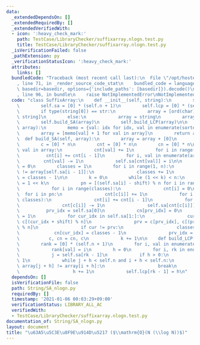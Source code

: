 ```yaml
---
data:
  _extendedDependsOn: []
  _extendedRequiredBy: []
  _extendedVerifiedWith:
  - icon: ':heavy_check_mark:'
    path: TestCase/LibraryChecker/suffixarray.nlogn.test.py
    title: TestCase/LibraryChecker/suffixarray.nlogn.test.py
  _isVerificationFailed: false
  _pathExtension: py
  _verificationStatusIcon: ':heavy_check_mark:'
  attributes:
    links: []
  bundledCode: "Traceback (most recent call last):\n  File \"/opt/hostedtoolcache/Python/3.10.2/x64/lib/python3.10/site-packages/onlinejudge_verify/documentation/build.py\"\
    , line 71, in _render_source_code_stat\n    bundled_code = language.bundle(stat.path,\
    \ basedir=basedir, options={'include_paths': [basedir]}).decode()\n  File \"/opt/hostedtoolcache/Python/3.10.2/x64/lib/python3.10/site-packages/onlinejudge_verify/languages/python.py\"\
    , line 96, in bundle\n    raise NotImplementedError\nNotImplementedError\n"
  code: "class SuffixArray:\n    def __init__(self, string):\n        self.n = len(string)\n\
    \        self.sa = [0] * (self.n + 1)\n        self.lcp = [0] * (self.n + 1)\n\
    \        if type(string[0]) == str:\n            array = [ord(char) for char in\
    \ string]\n        else:\n            array = string\n        array = self.compress(array)\n\
    \        self.build_SA(array)\n        self.build_LCP(array)\n\n    def compress(self,\
    \ array):\n        memo = {val: idx for idx, val in enumerate(sorted(set(array)))}\n\
    \        array = [memo[val] + 1 for val in array]\n        return array\n\n  \
    \  def build_SA(self, array):\n        array = array + [0]\n        n = len(array)\n\
    \        c = [0] * n\n        cnt = [0] * n\n        cn = [0] * n\n\n        for\
    \ val in array:\n            cnt[val] += 1\n        for i in range(1, n):\n  \
    \          cnt[i] += cnt[i - 1]\n        for i, val in enumerate(array):\n   \
    \         cnt[val] -= 1\n            self.sa[cnt[val]] = i\n\n        c[self.sa[0]]\
    \ = 0\n        classes = 1\n        for i in range(1, n):\n            if array[self.sa[i]]\
    \ != array[self.sa[i - 1]]:\n                classes += 1\n            c[self.sa[i]]\
    \ = classes - 1\n\n        k = 0\n        while (1 << k) < n:\n            shift\
    \ = 1 << k\n            pn = [(self.sa[i] - shift) % n for i in range(n)]\n\n\
    \            for i in range(classes):\n                cnt[i] = 0\n          \
    \  for i in pn:\n                cnt[c[i]] += 1\n            for i in range(1,\
    \ classes):\n                cnt[i] += cnt[i - 1]\n            for i in reversed(pn):\n\
    \                cnt[c[i]] -= 1\n                self.sa[cnt[c[i]]] = i\n\n  \
    \          prv_idx = self.sa[0]\n            cn[prv_idx] = 0\n            classes\
    \ = 1\n            for cur_idx in self.sa[1:]:\n                cur = c[cur_idx],\
    \ c[(cur_idx + shift) % n]\n                prv = c[prv_idx], c[(prv_idx + shift)\
    \ % n]\n                if cur != prv:\n                    classes += 1\n   \
    \             cn[cur_idx] = classes - 1\n                prv_idx = cur_idx\n \
    \           c, cn = cn, c\n            k += 1\n\n    def build_LCP(self, array):\n\
    \        rank = [0] * (self.n + 1)\n        for i, val in enumerate(self.sa):\n\
    \            rank[val] = i\n        h = 0\n        for i, rk in enumerate(rank):\n\
    \            j = self.sa[rk - 1]\n            if h > 0:\n                h -=\
    \ 1\n            while j + h < self.n and i + h < self.n:\n                if\
    \ array[j + h] != array[i + h]:\n                    break\n                else:\n\
    \                    h += 1\n            self.lcp[rk - 1] = h\n"
  dependsOn: []
  isVerificationFile: false
  path: String/SA_nlogn.py
  requiredBy: []
  timestamp: '2021-01-06 00:03:29+09:00'
  verificationStatus: LIBRARY_ALL_AC
  verifiedWith:
  - TestCase/LibraryChecker/suffixarray.nlogn.test.py
documentation_of: String/SA_nlogn.py
layout: document
title: "\u63A5\u5C3E\u8F9E\u914D\u5217 ($\\mathrm{O}(N (\\log N))$)"
---
```

